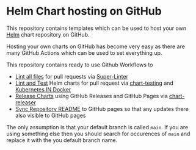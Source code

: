# Helm Chart hosting on GitHub

This repository contains templates which can be used to host your own [Helm](https://helm.sh/)
chart repository on GitHub.


Hosting your own charts on GitHub has become very easy as there are many GitHub
Actions which can be used to set everything up.

This repository contains ready to use Github Workflows to

- [Lint all files](.github/workflows/linter.yml) for pull requests via [Super-Linter](https://github.com/github/super-linter)
- [Lint and Test](.github/workflows/lint-test.yaml) Helm charts for pull request via [chart-testing](https://github.com/helm/chart-testing-action) and [Kubernetes IN Docker](https://github.com/helm/kind-action)
- [Release Charts](.github/workflows/release.yaml) using GitHub Releases and GitHub Pages via [chart-releaser](https://github.com/helm/chart-releaser-action)
- [Sync Repository README](.github/workflows/sync-readme.yaml) to GitHub pages
    so that any updates there also visible to GitHub pages

The only assumption is that your default branch is called `main`. If you are
using something else then you should search for occurences of `main` and
replace it with the you default branch name. 
